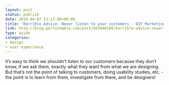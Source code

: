 ```yaml
---
layout: post
status: publish
date: 2010-04-07 12:17:00+00:00
title: 'Horrible Advice: Never listen to your customers - DIY Marketing Blog'
link: http://blog.performable.com/post/503048168/horrible-advice-never-listen-to-your-customers
type: aside
categories:
- design
- user experience
---
```


It’s easy to think we shouldn’t listen to our customers because they don’t know, if we ask them, exactly what they want from what we are designing. But that’s not the point of talking to customers, doing usability studies, etc. - the point is to learn from them, investigate from there, and be designers!
